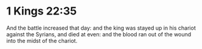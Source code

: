 # 1 Kings 22:35

And the battle increased that day: and the king was stayed up in his chariot against the Syrians, and died at even: and the blood ran out of the wound into the midst of the chariot.